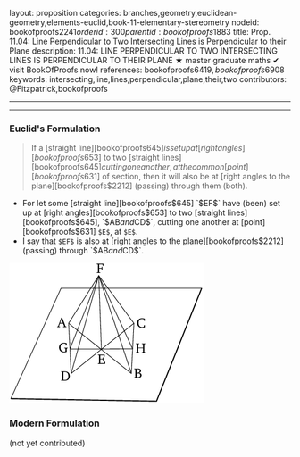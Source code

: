 layout: proposition
categories: branches,geometry,euclidean-geometry,elements-euclid,book-11-elementary-stereometry
nodeid: bookofproofs$2241
orderid: 300
parentid: bookofproofs$1883
title: Prop. 11.04: Line Perpendicular to Two Intersecting Lines is Perpendicular to their Plane
description: 11.04: LINE PERPENDICULAR TO TWO INTERSECTING LINES IS PERPENDICULAR TO THEIR PLANE &#9733; master graduate maths &#10004; visit BookOfProofs now!
references: bookofproofs$6419,bookofproofs$6908
keywords: intersecting,line,lines,perpendicular,plane,their,two
contributors: @Fitzpatrick,bookofproofs

---


---

### Euclid's Formulation

> If a [straight line][bookofproofs$645] is set up at [right angles][bookofproofs$653] to two [straight lines][bookofproofs$645] cutting one another, at the common [point][bookofproofs$631] of section, then it will also be at [right angles to the plane][bookofproofs$2212] (passing) through them (both).
* For let some [straight line][bookofproofs$645] `$EF$` have (been) set up at [right angles][bookofproofs$653] to two [straight lines][bookofproofs$645], `$AB$` and `$CD$`, cutting one another at [point][bookofproofs$631] `$E$`, at `$E$`.
* I say that `$EF$` is also at [right angles to the plane][bookofproofs$2212] (passing) through `$AB$` and `$CD$`.

![fig04e](https://github.com/bookofproofs/bookofproofs.github.io/blob/main/_sources/_assets/images/euclid/Book11/fig04e.png?raw=true)



### Modern Formulation

(not yet contributed)

